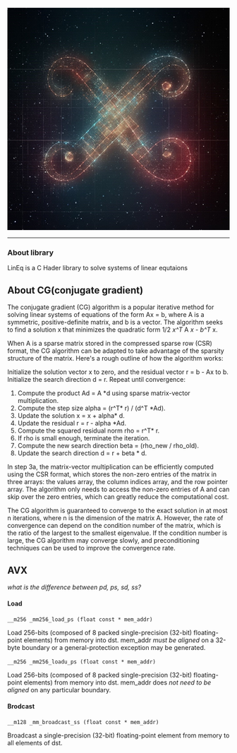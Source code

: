 <p align="center">
    <img src="https://github.com/DmitriyTurutin/LinEq/blob/master/docs/logo.png?raw=true">
</p>

------------------------

### About library

LinEq is a C Hader library to solve systems of linear equtaions


## About CG(conjugate gradient)

The conjugate gradient (CG) algorithm is a popular iterative method for solving linear systems of equations of the form Ax = b, where A is a symmetric, positive-definite matrix, and b is a vector. The algorithm seeks to find a solution x that minimizes the quadratic form 1/2 *x^T* A *x - b^T* x.

When A is a sparse matrix stored in the compressed sparse row (CSR) format, the CG algorithm can be adapted to take advantage of the sparsity structure of the matrix. Here's a rough outline of how the algorithm works:

Initialize the solution vector x to zero, and the residual vector r = b - Ax to b.
Initialize the search direction d = r.
Repeat until convergence:

1. Compute the product Ad = A *d using sparse matrix-vector multiplication.
2. Compute the step size alpha = (r^T* r) / (d^T *Ad).
3. Update the solution x = x + alpha* d.
4. Update the residual r = r - alpha *Ad.
5. Compute the squared residual norm rho = r^T* r.
6. If rho is small enough, terminate the iteration.
7. Compute the new search direction beta = (rho_new / rho_old).
8. Update the search direction d = r + beta * d.

In step 3a, the matrix-vector multiplication can be efficiently computed using the CSR format, which stores the non-zero entries of the matrix in three arrays: the values array, the column indices array, and the row pointer array. The algorithm only needs to access the non-zero entries of A and can skip over the zero entries, which can greatly reduce the computational cost.

The CG algorithm is guaranteed to converge to the exact solution in at most n iterations, where n is the dimension of the matrix A. However, the rate of convergence can depend on the condition number of the matrix, which is the ratio of the largest to the smallest eigenvalue. If the condition number is large, the CG algorithm may converge slowly, and preconditioning techniques can be used to improve the convergence rate.



AVX
---
*what is the difference between pd, ps, sd, ss?*

#### Load 
`__m256 _mm256_load_ps (float const * mem_addr)` 

Load 256-bits (composed of 8 packed single-precision (32-bit) 
floating-point elements) from memory into dst. 
mem_addr *must be aligned* on a 32-byte boundary or a 
general-protection exception may be generated.


`__m256 _mm256_loadu_ps (float const * mem_addr)`

Load 256-bits (composed of 8 packed single-precision (32-bit) 
floating-point elements) from memory into dst. 
mem_addr does *not need to be aligned* on any 
particular boundary.

#### Brodcast 

`__m128 _mm_broadcast_ss (float const * mem_addr)`

Broadcast a single-precision (32-bit) floating-point element 
from memory to all elements of dst.
